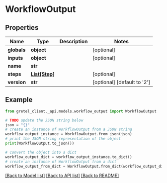 # WorkflowOutput


## Properties

Name | Type | Description | Notes
------------ | ------------- | ------------- | -------------
**globals** | **object** |  | [optional] 
**inputs** | **object** |  | [optional] 
**name** | **str** |  | 
**steps** | [**List[Step]**](Step.md) |  | [optional] 
**version** | **str** |  | [optional] [default to '2']

## Example

```python
from gretel_client._api.models.workflow_output import WorkflowOutput

# TODO update the JSON string below
json = "{}"
# create an instance of WorkflowOutput from a JSON string
workflow_output_instance = WorkflowOutput.from_json(json)
# print the JSON string representation of the object
print(WorkflowOutput.to_json())

# convert the object into a dict
workflow_output_dict = workflow_output_instance.to_dict()
# create an instance of WorkflowOutput from a dict
workflow_output_from_dict = WorkflowOutput.from_dict(workflow_output_dict)
```
[[Back to Model list]](../README.md#documentation-for-models) [[Back to API list]](../README.md#documentation-for-api-endpoints) [[Back to README]](../README.md)



